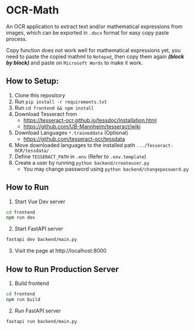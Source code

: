 # OCR-Math

An OCR application to extract text and/or mathematical expressions from images, which can be exported in `.docx` format for easy copy paste process.

Copy function does not work well for mathematical expressions yet, you need to paste the copied mathml to `Notepad`, then copy them again _**(block by block)**_ and paste on `Microsoft Words` to make it work.

## How to Setup:

1. Clone this repository
2. Run `pip install -r requirements.txt`
3. Run `cd frontend && npm install`
4. Download Tesseract from
   - https://tesseract-ocr.github.io/tessdoc/Installation.html
   - https://github.com/UB-Mannheim/tesseract/wiki
5. Download Languages `*.traineddata` (Optional)
   - https://github.com/tesseract-ocr/tessdata
6. Move downloaded languages to the installed path `.../Tesseract-OCR/tessdata/`
7. Define `TESSERACT_PATH` in `.env` (Refer to `.env.template`)
8. Create a user by running `python backend/createuser.py`
   - You may change password using `python backend/changepassword.py`

## How to Run

1. Start Vue Dev server

```bash
cd frontend
npm run dev
```

2. Start FastAPI server
```bash
fastapi dev backend/main.py
```

3. Visit the page at http://localhost:8000

## How to Run Production Server

1. Build frontend

```bash
cd frontend
npm run build
```

2. Run FastAPI server

```bash
fastapi run backend/main.py
```
